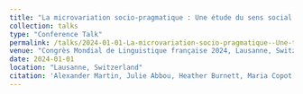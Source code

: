 ```yaml
---
title: "La microvariation socio-pragmatique : Une étude du sens social de la liaison variable en France et au Québec [Socio-pragmatic microvariation: a study of the social meaning of variable liaison in France and Québec]"
collection: talks
type: "Conference Talk"
permalink: /talks/2024-01-01-La-microvariation-socio-pragmatique--Une-tude-du-s
venue: "Congrès Mondial de Linguistique française 2024, Lausanne, Switzerland"
date: 2024-01-01
location: "Lausanne, Switzerland"
citation: 'Alexander Martin, Julie Abbou, Heather Burnett, Maria Copot. (2024). &quot;La microvariation socio-pragmatique : Une étude du sens social de la liaison variable en France et au Québec [Socio-pragmatic microvariation: a study of the social meaning of variable liaison in France and Québec]&quot;. Congrès Mondial de Linguistique française 2024, Lausanne, Switzerland.'
---
```



